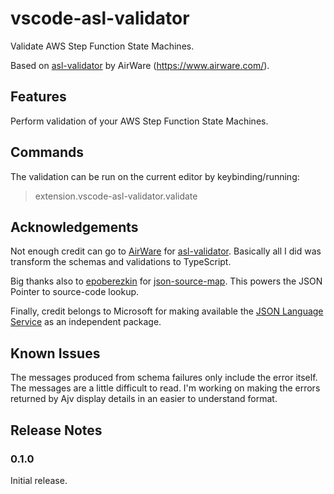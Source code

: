 # vscode-asl-validator

Validate AWS Step Function State Machines.

Based on [asl-validator](https://github.com/airware/asl-validator) by AirWare (https://www.airware.com/).

## Features

Perform validation of your AWS Step Function State Machines.

## Commands

The validation can be run on the current editor by keybinding/running:
> extension.vscode-asl-validator.validate

## Acknowledgements

Not enough credit can go to [AirWare](https://www.airware.com/) for [asl-validator](https://github.com/airware/asl-validator).  Basically all I did was transform the schemas and validations to TypeScript.

Big thanks also to [epoberezkin](https://github.com/epoberezkin) for [json-source-map](https://github.com/epoberezkin/json-source-map).  This powers the JSON Pointer to source-code lookup.

Finally, credit belongs to Microsoft for making available the [JSON Language Service](https://github.com/Microsoft/vscode-json-languageservice) as an independent package.

## Known Issues

The messages produced from schema failures only include the error itself.  The messages are a little difficult to read.  I'm working on making the errors returned by Ajv display details in an easier to understand format.

## Release Notes

### 0.1.0

Initial release.